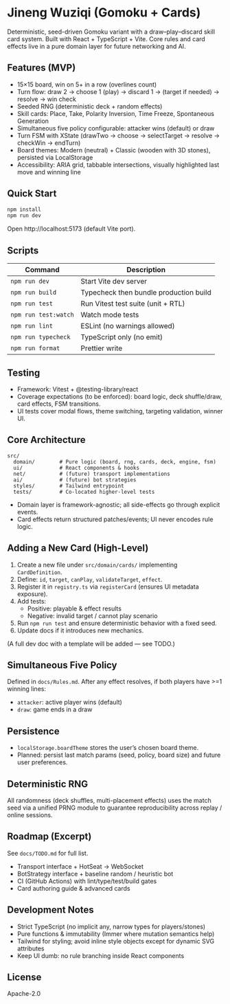 # Jineng Wuziqi (Gomoku + Cards)

Deterministic, seed-driven Gomoku variant with a draw–play–discard skill card system. Built with React + TypeScript + Vite. Core rules and card effects live in a pure domain layer for future networking and AI.

## Features (MVP)

- 15×15 board, win on 5+ in a row (overlines count)
- Turn flow: draw 2 → choose 1 (play) → discard 1 → (target if needed) → resolve → win check
- Seeded RNG (deterministic deck + random effects)
- Skill cards: Place, Take, Polarity Inversion, Time Freeze, Spontaneous Generation
- Simultaneous five policy configurable: attacker wins (default) or draw
- Turn FSM with XState (drawTwo → choose → selectTarget → resolve → checkWin → endTurn)
- Board themes: Modern (neutral) + Classic (wooden with 3D stones), persisted via LocalStorage
- Accessibility: ARIA grid, tabbable intersections, visually highlighted last move and winning line

## Quick Start

```bash
npm install
npm run dev
```

Open http://localhost:5173 (default Vite port).

## Scripts

| Command              | Description                            |
| -------------------- | -------------------------------------- |
| `npm run dev`        | Start Vite dev server                  |
| `npm run build`      | Typecheck then bundle production build |
| `npm run test`       | Run Vitest test suite (unit + RTL)     |
| `npm run test:watch` | Watch mode tests                       |
| `npm run lint`       | ESLint (no warnings allowed)           |
| `npm run typecheck`  | TypeScript only (no emit)              |
| `npm run format`     | Prettier write                         |

## Testing

- Framework: Vitest + @testing-library/react
- Coverage expectations (to be enforced): board logic, deck shuffle/draw, card effects, FSM transitions.
- UI tests cover modal flows, theme switching, targeting validation, winner UI.

## Core Architecture

```
src/
  domain/        # Pure logic (board, rng, cards, deck, engine, fsm)
  ui/            # React components & hooks
  net/           # (future) transport implementations
  ai/            # (future) bot strategies
  styles/        # Tailwind entrypoint
  tests/         # Co-located higher-level tests
```

- Domain layer is framework-agnostic; all side-effects go through explicit events.
- Card effects return structured patches/events; UI never encodes rule logic.

## Adding a New Card (High-Level)

1. Create a new file under `src/domain/cards/` implementing `CardDefinition`.
2. Define: `id`, `target`, `canPlay`, `validateTarget`, `effect`.
3. Register it in `registry.ts` via `registerCard` (ensures UI metadata exposure).
4. Add tests:
   - Positive: playable & effect results
   - Negative: invalid target / cannot play scenario
5. Run `npm run test` and ensure deterministic behavior with a fixed seed.
6. Update docs if it introduces new mechanics.

(A full dev doc with a template will be added — see TODO.)

## Simultaneous Five Policy

Defined in `docs/Rules.md`. After any effect resolves, if both players have >=1 winning lines:

- `attacker`: active player wins (default)
- `draw`: game ends in a draw

## Persistence

- `localStorage.boardTheme` stores the user’s chosen board theme.
- Planned: persist last match params (seed, policy, board size) and future user preferences.

## Deterministic RNG

All randomness (deck shuffles, multi-placement effects) uses the match seed via a unified PRNG module to guarantee reproducibility across replay / online sessions.

## Roadmap (Excerpt)

See `docs/TODO.md` for full list.

- Transport interface + HotSeat → WebSocket
- BotStrategy interface + baseline random / heuristic bot
- CI (GitHub Actions) with lint/type/test/build gates
- Card authoring guide & advanced cards

## Development Notes

- Strict TypeScript (no implicit any, narrow types for players/stones)
- Pure functions & immutability (Immer where mutation semantics help)
- Tailwind for styling; avoid inline style objects except for dynamic SVG attributes
- Keep UI dumb: no rule branching inside React components

## License

Apache-2.0
